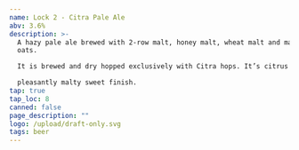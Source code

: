 ```yaml
---
name: Lock 2 - Citra Pale Ale
abv: 3.6%
description: >-
  A hazy pale ale brewed with 2-row malt, honey malt, wheat malt and malted
  oats.

  It is brewed and dry hopped exclusively with Citra hops. It’s citrus forward with a

  pleasantly malty sweet finish.
tap: true
tap_loc: 8
canned: false
page_description: ""
logo: /upload/draft-only.svg
tags: beer
---
```

